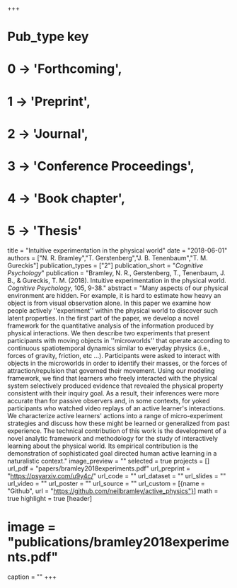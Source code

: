+++
# Pub_type key
# 0 -> 'Forthcoming',
# 1 -> 'Preprint',
# 2 -> 'Journal',
# 3 -> 'Conference Proceedings',
# 4 -> 'Book chapter',
# 5 -> 'Thesis'

title = "Intuitive experimentation in the physical world"
date = "2018-06-01"
authors = ["N. R. Bramley","T. Gerstenberg","J. B. Tenenbaum","T. M. Gureckis"]
publication_types = ["2"]
publication_short = "_Cognitive Psychology_"
publication = "Bramley, N. R., Gerstenberg, T., Tenenbaum, J. B., & Gureckis, T. M. (2018). Intuitive experimentation in the physical world. _Cognitive Psychology_, 105, 9-38."
abstract = "Many aspects of our physical environment are hidden. For example, it is hard to estimate how heavy an object is from visual observation alone. In this paper we examine how people actively ''experiment'' within the physical world to discover such latent properties. In the first part of the paper, we develop a novel framework for the quantitative analysis of the information produced by physical interactions. We then describe two experiments that present participants with moving objects in ''microworlds'' that operate according to continuous spatiotemporal dynamics similar to everyday physics (i.e., forces of gravity, friction, etc ...). Participants were asked to interact with objects in the microworlds in order to identify their masses, or the forces of attraction/repulsion that governed their movement. Using our modeling framework, we find that learners who freely interacted with the physical system selectively produced evidence that revealed the physical property consistent with their inquiry goal. As a result, their inferences were more accurate than for passive observers and, in some contexts, for yoked participants who watched video replays of an active learner's interactions. We characterize active learners' actions into a range of micro-experiment strategies and discuss how these might be learned or generalized from past experience. The technical contribution of this work is the development of a novel analytic framework and methodology for the study of interactively learning about the physical world. Its empirical contribution is the demonstration of sophisticated goal directed human active learning in a naturalistic context."
image_preview = ""
selected = true
projects = []
url_pdf = "papers/bramley2018experiments.pdf"
url_preprint = "https://psyarxiv.com/u9y4c/"
url_code = ""
url_dataset = ""
url_slides = ""
url_video = ""
url_poster = ""
url_source = ""
url_custom = [{name = "Github", url = "https://github.com/neilbramley/active_physics"}]
math = true
highlight = true
[header]
# image = "publications/bramley2018experiments.pdf"
caption = ""
+++

